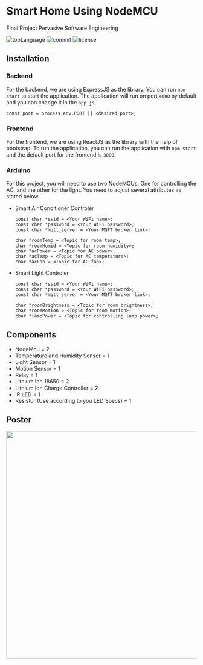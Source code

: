 # Smart Home Using NodeMCU
Final Project Pervasive Software Engineering

![topLanguage](https://img.shields.io/github/languages/top/alviancode/PSE_Final_Project)
![commit](https://img.shields.io/github/last-commit/alviancode/PSE_Final_Project)
![license](https://img.shields.io/github/license/alviancode/PSE_Final_Project)

## Installation
### Backend
For the backend, we are using ExpressJS as the library. You can run `npm start` to start the application. The application will run on port `4000` by default and you can change it in the `app.js`

```
const port = process.env.PORT || <desired port>;
```

### Frontend
For the frontend, we are using ReactJS as the library with the help of bootstrap. To run the application, you can run the application with `npm start` and the default port for the frontend is `3000`.

### Arduino
For this project, you will need to use two NodeMCUs. One for controlling the AC, and the other for the light. You need to adjust several attributes as stated below.

- Smart Air Conditioner Controler
  
  ```
  const char *ssid = <Your WiFi name>;
  const char *password = <Your WiFi password>;
  const char *mqtt_server = <Your MQTT broker link>;

  char *roomTemp = <Topic for room temp>;
  char *roomHumid = <Topic for room humidity>;
  char *acPower = <Topic for AC power>;
  char *acTemp = <Topic for AC temperature>;
  char *acFan = <Topic for AC fan>;
  ```

- Smart Light Controler
  ```
  const char *ssid = <Your WiFi name>;
  const char *password = <Your WiFi password>;
  const char *mqtt_server = <Your MQTT broker link>;
  
  char *roomBrightness = <Topic for room brightness>;
  char *roomMotion = <Topic for room motion>;
  char *lampPower = <Topic for controlling lamp power>;
  ```


## Components
- NodeMcu = 2
- Temperature and Humidity Sensor = 1
- Light Sensor = 1
- Motion Sensor = 1
- Relay = 1
- Lithium Ion 18650 = 2
- Lithium Ion Charge Controller = 2
- IR LED = 1
- Resistor (Use according to you LED Specs) = 1


## Poster

<p align="center">
<img src="https://raw.githubusercontent.com/alviancode/PSE_Final_Project/main/PSE Poster.png" height="600">
</p>
